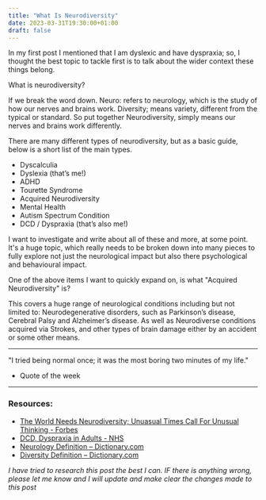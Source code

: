 ```yaml
---
title: "What Is Neurodiversity"
date: 2023-03-31T19:30:00+01:00
draft: false
---
```


In my first post I mentioned that I am dyslexic and have dyspraxia; so, I thought the best topic to tackle first is to talk about the wider context these things belong.

What is neurodiversity?

If we break the word down. Neuro: refers to neurology, which is the study of how our nerves and brains work. Diversity; means variety, different from the typical or standard. So put together Neurodiversity, simply means our nerves and brains work differently.  

There are many different types of neurodiversity, but as a basic guide, below is a short list of the main types.

-	Dyscalculia
-	Dyslexia (that’s me!)
-	ADHD
-	Tourette Syndrome
-	Acquired Neurodiversity
-	Mental Health
-	Autism Spectrum Condition
-	DCD / Dyspraxia (that’s also me!)

I want to investigate and write about all of these and more, at some point. It's a huge topic, which really needs to be broken down into many pieces to fully explore not just the neurological impact but also there psychological and behavioural impact.

One of the above items I want to quickly expand on, is what "Acquired Neurodiversity" is?

This covers a huge range of neurological conditions including but not limited to: Neurodegenerative disorders, such as Parkinson’s disease, Cerebral Palsy and Alzheimer’s disease. As well as Neurodiverse conditions acquired via Strokes, and other types of brain damage either by an accident or some other means.

---

"I tried being normal once; it was the most boring two minutes of my life." 
- Quote of the week

---

### Resources:

-	[The World Needs Neurodiversity; Unuasual Times Call For Unusual Thinking - Forbes](https://www.forbes.com/sites/drnancydoyle/2020/03/24/the-world-needs-neurodiversity-unusual-times-call-for-unusual-thinking/?sh=7fe939386db2)
-	[DCD, Dyspraxia in Adults - NHS](https://www.nhs.uk/conditions/developmental-coordination-disorder-dyspraxia-in-adults/)
-	[Neurology Definition – Dictionary.com](https://www.dictionary.com/browse/neurology)
-	[Diversity Definition – Dictionary.com](https://www.dictionary.com/browse/diversity)

*I have tried to research this post the best I can. IF there is anything wrong, please let me know and I will update and make clear the changes made to this post*

